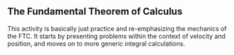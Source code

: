 ## The Fundamental Theorem of Calculus

This activity is basically just practice and re-emphasizing the mechanics of the FTC.  It starts by presenting problems within the context of velocity and position, and moves on to more generic integral calculations.  

